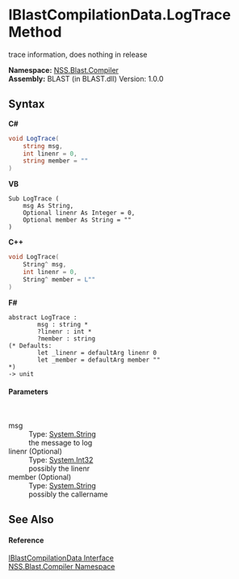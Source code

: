 # IBlastCompilationData.LogTrace Method 
 

trace information, does nothing in release

**Namespace:**&nbsp;<a href="26a25caa-f50b-92ad-f15c-dbb9db1493ae.md">NSS.Blast.Compiler</a><br />**Assembly:**&nbsp;BLAST (in BLAST.dll) Version: 1.0.0

## Syntax

**C#**<br />
``` C#
void LogTrace(
	string msg,
	int linenr = 0,
	string member = ""
)
```

**VB**<br />
``` VB
Sub LogTrace ( 
	msg As String,
	Optional linenr As Integer = 0,
	Optional member As String = ""
)
```

**C++**<br />
``` C++
void LogTrace(
	String^ msg, 
	int linenr = 0, 
	String^ member = L""
)
```

**F#**<br />
``` F#
abstract LogTrace : 
        msg : string * 
        ?linenr : int * 
        ?member : string 
(* Defaults:
        let _linenr = defaultArg linenr 0
        let _member = defaultArg member ""
*)
-> unit 

```


#### Parameters
&nbsp;<dl><dt>msg</dt><dd>Type: <a href="https://docs.microsoft.com/dotnet/api/system.string" target="_blank" rel="noopener noreferrer">System.String</a><br />the message to log</dd><dt>linenr (Optional)</dt><dd>Type: <a href="https://docs.microsoft.com/dotnet/api/system.int32" target="_blank" rel="noopener noreferrer">System.Int32</a><br />possibly the linenr</dd><dt>member (Optional)</dt><dd>Type: <a href="https://docs.microsoft.com/dotnet/api/system.string" target="_blank" rel="noopener noreferrer">System.String</a><br />possibly the callername</dd></dl>

## See Also


#### Reference
<a href="d2afd70e-15cd-df6e-c1b9-6e1d3e9552bd.md">IBlastCompilationData Interface</a><br /><a href="26a25caa-f50b-92ad-f15c-dbb9db1493ae.md">NSS.Blast.Compiler Namespace</a><br />